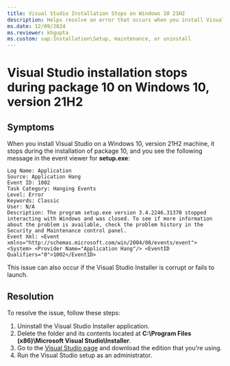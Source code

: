 ```yaml
---
title: Visual Studio Installation Stops on Windows 10 21H2
description: Helps resolve an error that occurs when you install Visual Studio using the online installer on a Windows 10, version 21H2 machine.
ms.date: 12/09/2024
ms.reviewer: khgupta
ms.custom: sap:Installation\Setup, maintenance, or uninstall
---
```


# Visual Studio installation stops during package 10 on Windows 10, version 21H2

## Symptoms

When you install Visual Studio on a Windows 10, version 21H2 machine, it stops during the installation of package 10, and you see the following message in the event viewer for **setup.exe**:

```output
Log Name: Application
Source: Application Hang
Event ID: 1002
Task Category: Hanging Events
Level: Error
Keywords: Classic
User: N/A
Description: The program setup.exe version 3.4.2246.31370 stopped interacting with Windows and was closed. To see if more information about the problem is available, check the problem history in the Security and Maintenance control panel.
Event Xml: <Event xmlns="http://schemas.microsoft.com/win/2004/08/events/event"> <System> <Provider Name="Application Hang"/> <EventID Qualifiers="0">1002</EventID>
```

This issue can also occur if the Visual Studio Installer is corrupt or fails to launch.

## Resolution

To resolve the issue, follow these steps:

1. Uninstall the Visual Studio Installer application.
1. Delete the folder and its contents located at **C:\Program Files (x86)\Microsoft Visual Studio\Installer**.
1. Go to the [Visual Studio page](https://visualstudio.microsoft.com/vs/) and download the edition that you're using.
1. Run the Visual Studio setup as an administrator.
